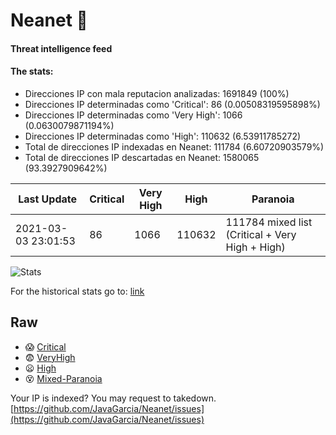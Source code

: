# Neanet :hocho:
#### Threat intelligence feed
#### The stats:

- Direcciones IP con mala reputacion analizadas: 1691849 (100%)
- Direcciones IP determinadas como 'Critical':  86 (0.00508319595898%)
- Direcciones IP determinadas como 'Very High':  1066 (0.0630079871194%)
- Direcciones IP determinadas como 'High':  110632 (6.53911785272)
- Total de direcciones IP indexadas en Neanet:  111784 (6.60720903579%)
- Total de direcciones IP descartadas en Neanet:  1580065 (93.3927909642%)

| Last Update | Critical | Very High | High | Paranoia |
| --- | --- | --- | --- | --- |
| 2021-03-03 23:01:53 | 86 | 1066 | 110632 | 111784 mixed list (Critical + Very High + High)|

![Stats](https://docs.google.com/spreadsheets/d/e/2PACX-1vSnaNMIXVabIpDJjufMlzH7poXnshF3mgd8Is1g9ytUEzVsP5my4Trn8f-xkoLLQ38xpL3HtmUexLo6/pubchart?oid=501124687&format=image)

For the historical stats go to: [link](/stats.csv)
## Raw
- :scream: [Critical](https://raw.githubusercontent.com/JavaGarcia/Neanet/master/blacklists/neanet_critical.txt)
- :fearful: [VeryHigh](https://raw.githubusercontent.com/JavaGarcia/Neanet/master/blacklists/neanet_veryHigh.txtt)
- :frowning: [High](https://raw.githubusercontent.com/JavaGarcia/Neanet/master/blacklists/neanet_high.txt)
- :dizzy_face: [Mixed-Paranoia](https://raw.githubusercontent.com/JavaGarcia/Neanet/master/blacklists/neanet_all.txt)


Your IP is indexed? You may request to takedown. [https://github.com/JavaGarcia/Neanet/issues](https://github.com/JavaGarcia/Neanet/issues)






























































































































































































































































































































































































































































































































































































































































































































































































































































































































































































































































































































































































































































































































































































































































































































































































































































































































































































































































































































































































































































































































































































































































































































































































































































































































































































































































































































































































































































































































































































































































































































































































































































































































































































































































































































































































































































































































































































































































































































































































































































































































































































































































































































































































































































































































































































































































































































































































